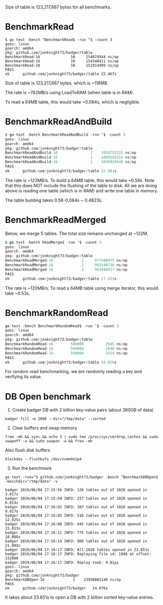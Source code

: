 Size of table is 123,217,667 bytes for all benchmarks.

# BenchmarkRead
```
$ go test -bench ^BenchmarkRead$ -run ^$ -count 3
goos: linux
goarch: amd64
pkg: github.com/jonknight73/badger/table
BenchmarkRead-16    	      10	 154074944 ns/op
BenchmarkRead-16    	      10	 154340411 ns/op
BenchmarkRead-16    	      10	 151914489 ns/op
PASS
ok  	github.com/jonknight73/badger/table	22.467s
```

Size of table is 123,217,667 bytes, which is ~118MB.

The rate is ~762MB/s using LoadToRAM (when table is in RAM).

To read a 64MB table, this would take ~0.084s, which is negligible.

# BenchmarkReadAndBuild
```go
$ go test -bench BenchmarkReadAndBuild -run ^$ -count 3
goos: linux
goarch: amd64
pkg: github.com/jonknight73/badger/table
BenchmarkReadAndBuild-16    	       1	1026755231 ns/op
BenchmarkReadAndBuild-16    	       1	1009543316 ns/op
BenchmarkReadAndBuild-16    	       1	1039920546 ns/op
PASS
ok  	github.com/jonknight73/badger/table	12.081s
```

The rate is ~123MB/s. To build a 64MB table, this would take ~0.56s. Note that this
does NOT include the flushing of the table to disk. All we are doing above is
reading one table (which is in RAM) and write one table in memory.

The table building takes 0.56-0.084s ~ 0.4823s.

# BenchmarkReadMerged
Below, we merge 5 tables. The total size remains unchanged at ~122M.

```go
$ go test -bench ReadMerged -run ^$ -count 3
goos: linux
goarch: amd64
pkg: github.com/jonknight73/badger/table
BenchmarkReadMerged-16    	       2	 977588975 ns/op
BenchmarkReadMerged-16    	       2	 982140738 ns/op
BenchmarkReadMerged-16    	       2	 962046017 ns/op
PASS
ok  	github.com/jonknight73/badger/table	27.433s
```

The rate is ~120MB/s. To read a 64MB table using merge iterator, this would take ~0.53s.

# BenchmarkRandomRead

```go
go test -bench BenchmarkRandomRead$ -run ^$ -count 3
goos: linux
goarch: amd64
pkg: github.com/jonknight73/badger/table
BenchmarkRandomRead-16    	  500000	      2645 ns/op
BenchmarkRandomRead-16    	  500000	      2648 ns/op
BenchmarkRandomRead-16    	  500000	      2614 ns/op
PASS
ok  	github.com/jonknight73/badger/table	50.850s
```
For random read benchmarking, we are randomly reading a key and verifying its value.

# DB Open benchmark
1. Create badger DB with 2 billion key-value pairs (about 380GB of data)
```
badger fill -m 2000 --dir="/tmp/data" --sorted
```
2. Clear buffers and swap memory
```
free -mh && sync && echo 3 | sudo tee /proc/sys/vm/drop_caches && sudo swapoff -a && sudo swapon -a && free -mh
```
Also flush disk buffers
```
blockdev --flushbufs /dev/nvme0n1p4
```
3. Run the benchmark
```
go test -run=^$ github.com/jonknight73/badger -bench ^BenchmarkDBOpen$ -benchdir="/tmp/data" -v

badger 2019/06/04 17:15:56 INFO: 126 tables out of 1028 opened in 3.017s
badger 2019/06/04 17:15:59 INFO: 257 tables out of 1028 opened in 6.014s
badger 2019/06/04 17:16:02 INFO: 387 tables out of 1028 opened in 9.017s
badger 2019/06/04 17:16:05 INFO: 516 tables out of 1028 opened in 12.025s
badger 2019/06/04 17:16:08 INFO: 645 tables out of 1028 opened in 15.013s
badger 2019/06/04 17:16:11 INFO: 775 tables out of 1028 opened in 18.008s
badger 2019/06/04 17:16:14 INFO: 906 tables out of 1028 opened in 21.003s
badger 2019/06/04 17:16:17 INFO: All 1028 tables opened in 23.851s
badger 2019/06/04 17:16:17 INFO: Replaying file id: 1998 at offset: 332000
badger 2019/06/04 17:16:17 INFO: Replay took: 9.81µs
goos: linux
goarch: amd64
pkg: github.com/jonknight73/badger
BenchmarkDBOpen-16    	       1	23930082140 ns/op
PASS
ok  	github.com/jonknight73/badger	24.076s

```
It takes about 23.851s to open a DB with 2 billion sorted key-value entries.
